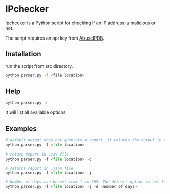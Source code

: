 # IPchecker

Ipchecker is a Python script for checking if an IP address is malicious or not. 

The script requires an api key  from [AbuseIPDB](https://www.abuseipdb.com/).

## Installation

run the script from src directory.

```bash
python parser.py -f <file location>
```
## Help
  
```bash
python parser.py -h
```
It will list all available options 
 
## Examples

```python
# default output does not generate a report. It returns the output in the console in json format.
python parser.py -f <file location>
 
# return report in .csv file 
python parser.py -f <file location> -c 

# returns report in .json file
python parser.py -f <file location> -j

# Number of days can be set from 1 to 365. The default option is set to 30 days. 
python parser.py -f <file location> -j -d <number of days>
```
